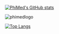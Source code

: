 


[![PhiMed's GitHub stats](https://github-readme-stats.vercel.app/api?username=PhiMed&count_private=true&show_icons=true&theme=radical)](https://github.com/anuraghazra/github-readme-stats)

![phimedlogo](https://user-images.githubusercontent.com/87627363/155393146-043ef5e1-41ec-4f5b-84c9-58e3af263281.jpg)


[![Top Langs](https://github-readme-stats.vercel.app/api/top-langs/?username=PhiMed&layout=compact)](https://github.com/anuraghazra/github-readme-stats)

<!--
**PhiMed/PhiMed** is a ✨ _special_ ✨ repository because its `README.md` (this file) appears on your GitHub profile.

Here are some ideas to get you started:

- 🔭 I’m currently working on ...
- 🌱 I’m currently learning ...
- 👯 I’m looking to collaborate on ...
- 🤔 I’m looking for help with ...
- 💬 Ask me about ...
- 📫 How to reach me: ...
- 😄 Pronouns: ...
- ⚡ Fun fact: ...
-->
